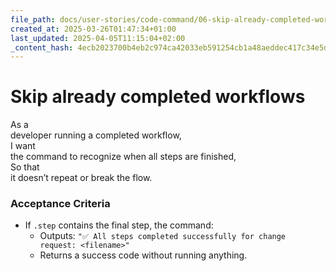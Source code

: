```yaml
---
file_path: docs/user-stories/code-command/06-skip-already-completed-workflows.md
created_at: 2025-03-26T01:47:34+01:00
last_updated: 2025-04-05T11:15:04+02:00
_content_hash: 4ecb2023700b4eb2c974ca42033eb591254cb1a48aeddec417c34e5d69d4107b
---
```


# Skip already completed workflows  
As a  
developer running a completed workflow,  
I want  
the command to recognize when all steps are finished,  
So that  
it doesn’t repeat or break the flow.

### Acceptance Criteria
- If `.step` contains the final step, the command:
  - Outputs: `"✅ All steps completed successfully for change request: <filename>"`
  - Returns a success code without running anything.